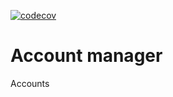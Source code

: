 [![codecov](https://codecov.io/gh/ThePetsProject/Account-Registry-Manager/branch/main/graph/badge.svg?token=5QQ0DZTQ3C)](https://codecov.io/gh/ThePetsProject/Account-Registry-Manager)

# Account manager

Accounts

